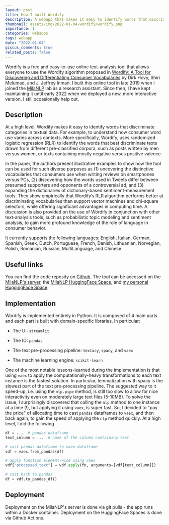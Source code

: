 ```yaml
---
layout: post
title: How I built Wordify
description: A webapp that makes it easy to identify words that discriminate categories in textual data.
thumbnail: assets/img/2022-01-04-wordify/wordify.png
importance: 1
categories: webapps
tags: webapp
date: "2022-01-04" 
giscus_comments: true
related_posts: false
---
```


Wordify is a free and easy-to-use online text-analysis tool that allows everyone to use the Wordify algorithm proposed in [Wordify: A Tool for Discovering and Differentiating Consumer Vocabularies](https://academic.oup.com/jcr/article/48/3/394/6199426) by Dirk Hovy, Shiri Melumad, and J. Jeffrey Inman. I built this online tool in late 2019 when I joined the [MilaNLP](https://milanlproc.github.io/) lab as a research assistant. Since then, I have kept maintaining it until early 2022 when we deployed a new, more interactive version. I still occasionally help out.


## Description
At a high level, Wordify makes it easy to identify words that discriminate categories in textual data. For example, to understand how consumer word use varies across contexts. More specifically, Wordify, uses randomized logistic regression (RLR) to identify the words that best discriminate texts drawn from different pre-classified corpora, such as posts written by men versus women, or texts containing mostly negative versus positive valence. 

In the paper, the authors present illustrative examples to show how the tool can be used for such diverse purposes as (1) uncovering the distinctive vocabularies that consumers use when writing reviews on smartphones versus PCs, (2) discovering how the words used in Tweets differ between presumed supporters and opponents of a controversial ad, and (3) expanding the dictionaries of dictionary-based sentiment-measurement tools. They show empirically that Wordify’s RLR algorithm performs better at discriminating vocabularies than support vector machines and chi-square selectors, while offering significant advantages in computing time. A discussion is also provided on the use of Wordify in conjunction with other text-analysis tools, such as probabilistic topic modeling and sentiment analysis, to gain more profound knowledge of the role of language in consumer behavior.

It currently supports the following languages: English, Italian, German, Spanish, Greek, Dutch, Portuguese, French, Danish, Lithuanian, Norvegian, Polish, Romanian, Russian, MultiLanguage, and Chinese.


## Useful links
You can find the code reposity on [Github](https://github.com/MilaNLProc/wordify-webapp-streamlit). The tool can be accessed on the [MilaNLP's server](https://wordify.unibocconi.it/), the [MilaNLP HuggingFace Space](https://huggingface.co/spaces/MilaNLProc/wordify), and [my personal HuggingFace Space](https://huggingface.co/spaces/pietrolesci/wordify).


## Implementation
Wordify is implemented entirely in Python. It is composed of 4 main parts and each part is built with domain-specific libraries. In particular:

- The UI: `streamlit`

- The IO: `pandas`

- The text pre-processing pipeline: `textacy`, `spacy`, and `vaex`

- The machine learning engine: `scikit-learn`

One of the most notable lessons-learned during the implementation is that using `vaex` to apply the computationally-heavy transformations to each text instance is the fastest solution. In particular, lemmatization with spacy is the slowest part of the text pre-processing pipeline. The suggested way to it speed-up, i.e. using the `nlp.pipe` method, is still too slow to allow for nice interactivity even on moderately large text files (5-10MB). To solve the issue, I surprisingly discovered that calling the `nlp` method to one instance at a time (!), but applying it using `vaex`, is super fast. So, I decided to "pay the price" of allocating time to cast `pandas` dataframes to `vaex`, and then back again, to gain the speed of applying the `nlp` method quickly. At a high level, I did the following

```python
df = ...  # pandas dataframe
text_column = ...  # name of the column containing text

# cast pandas dataframe to vaex dataframe
vdf = vaex.from_pandas(df)

# apply function element-wise using vaex
vdf["processed_text"] = vdf.apply(fn, arguments=[vdf[text_column]])

# cast back to pandas
df = vdf.to_pandas_df()
```

## Deployment
Deployment on the MilaNLP's server is done via git pulls - the app runs within a Docker container. Deployment on the HuggingFace Spaces is done via Github Actions.
